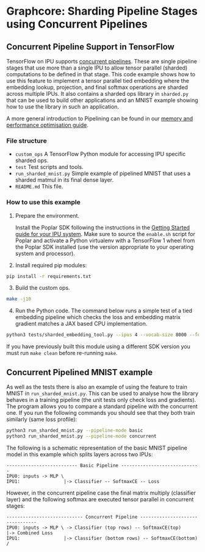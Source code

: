 # Graphcore: Sharding Pipeline Stages using Concurrent Pipelines

## Concurrent Pipeline Support in TensorFlow

TensorFlow on IPU supports [concurrent
pipelines](https://docs.graphcore.ai/projects/tensorflow-user-guide/en/latest/tensorflow/perf_training.html#concurrent-pipeline-stages).
These are single pipeline stages that use more than a single IPU to allow tensor
parallel (sharded) computations to be defined in that stage. This code example
shows how to use this feature to implement a tensor parallel tied embedding
where the embedding lookup, projection, and final softmax operations are sharded
across multiple IPUs. It also contains a sharded ops library in `sharded.py`
that can be used to build other applications and an MNIST example showing how to
use the library in such an application.

A more general introduction to Pipelining can be found in our [memory and
performance optimisation
guide](https://docs.graphcore.ai/projects/memory-performance-optimisation/en/latest/main.html#pipeline-execution-scheme).

### File structure

* `custom_ops` A TensorFlow Python module for accessing IPU specific sharded ops.
* `test` Test scripts and tools.
* `run_sharded_mnist.py` Simple example of pipelined MNIST that uses a sharded matmul in its final dense layer.
* `README.md` This file.

### How to use this example

1) Prepare the environment.

   Install the Poplar SDK following the instructions in the [Getting Started
   guide for your IPU
   system](https://docs.graphcore.ai/en/latest/getting-started.html). Make sure
   to source the `enable.sh` script for Poplar and activate a Python virtualenv
   with a TensorFlow 1 wheel from the Poplar SDK installed (use the version
   appropriate to your operating system and processor).

2) Install required pip modules:

```bash
pip install -r requirements.txt
```

3) Build the custom ops.

```bash
make -j10
```

4) Run the Python code. The command below runs a simple test of a tied embedding
pipeline which checks the loss and embedding matrix gradient matches a JAX based
CPU implementation.

```bash
python3 tests/sharded_embedding_tool.py --ipus 4 --vocab-size 8000 --feature-size 768 --sequence-length 256
```

If you have previously built this module using a different SDK version you must
run `make clean` before re-running `make`.

## Concurrent Pipelined MNIST example

As well as the tests there is also an example of using the feature to train
MNIST in `run_sharded_mnist.py`. This can be used to analyse how the library
behaves in a training pipeline (the unit tests only check loss and gradients).
The program allows you to compare a standard pipeline with the concurrent one.
If you run the following commands you should see that they both train similarly
(same loss profile):

```bash
python3 run_sharded_mnist.py --pipeline-mode basic
python3 run_sharded_mnist.py --pipeline-mode concurrent
```

The following is a schematic representation of the basic MNIST pipeline model
in this example which splits layers across two IPUs:

```text
-------------------------- Basic Pipeline -----------------------------
IPU0: inputs -> MLP \
IPU1:                |-> Classifier -- SoftmaxCE -- Loss
```

However, in the concurrent pipeline case the final matrix multiply (classifier
layer) and the following softmax are executed tensor parallel in concurrent
stages:

```text
---------------------------- Concurrent Pipeline --------------------------------
IPU0: inputs -> MLP \ -> Classifier (top rows) -- SoftmaxCE(top)        |-> Combined Loss
IPU1:                |-> Classifier (bottom rows) -- SoftmaxCE(bottom) /
```
